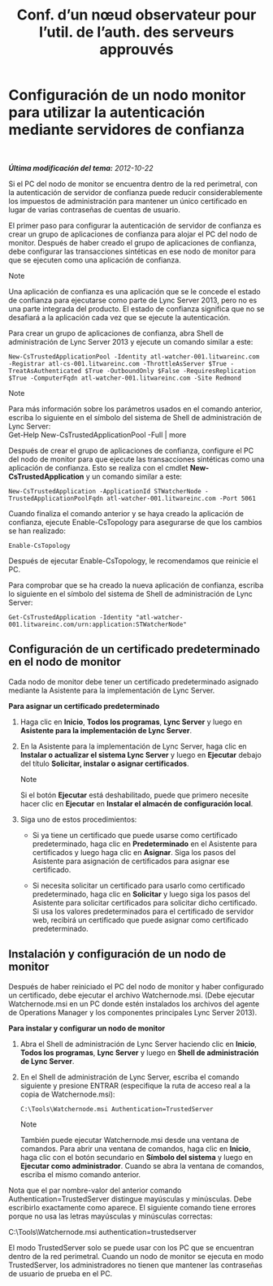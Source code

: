 ﻿---
title: "Conf. d’un nœud observateur pour l’util. de l’auth. des serveurs approuvés"
TOCTitle: "Conf. d’un nœud observateur pour l’util. de l’auth. des serveurs approuvés"
ms:assetid: 42d879ac-aa90-4ed6-b5e2-1e208711672a
ms:mtpsurl: https://technet.microsoft.com/es-es/library/JJ204852(v=OCS.15)
ms:contentKeyID: 48275050
ms.date: 01/07/2017
mtps_version: v=OCS.15
ms.translationtype: HT
---

# Configuración de un nodo monitor para utilizar la autenticación mediante servidores de confianza

 

_**Última modificación del tema:** 2012-10-22_

Si el PC del nodo de monitor se encuentra dentro de la red perimetral, con la autenticación de servidor de confianza puede reducir considerablemente los impuestos de administración para mantener un único certificado en lugar de varias contraseñas de cuentas de usuario.

El primer paso para configurar la autenticación de servidor de confianza es crear un grupo de aplicaciones de confianza para alojar el PC del nodo de monitor. Después de haber creado el grupo de aplicaciones de confianza, debe configurar las transacciones sintéticas en ese nodo de monitor para que se ejecuten como una aplicación de confianza.


> [!NOTE]
> Una aplicación de confianza es una aplicación que se le concede el estado de confianza para ejecutarse como parte de Lync Server 2013, pero no es una parte integrada del producto. El estado de confianza significa que no se desafiará a la aplicación cada vez que se ejecute la autenticación.



Para crear un grupo de aplicaciones de confianza, abra Shell de administración de Lync Server 2013 y ejecute un comando similar a este:

    New-CsTrustedApplicationPool -Identity atl-watcher-001.litwareinc.com -Registrar atl-cs-001.litwareinc.com -ThrottleAsServer $True -TreatAsAuthenticated $True -OutboundOnly $False -RequiresReplication $True -ComputerFqdn atl-watcher-001.litwareinc.com -Site Redmond


> [!NOTE]
> Para más información sobre los parámetros usados en el comando anterior, escriba lo siguiente en el símbolo del sistema de Shell de administración de Lync Server:<BR>Get-Help New-CsTrustedApplicationPool -Full | more



Después de crear el grupo de aplicaciones de confianza, configure el PC del nodo de monitor para que ejecute las transacciones sintéticas como una aplicación de confianza. Esto se realiza con el cmdlet **New-CsTrustedApplication** y un comando similar a este:

    New-CsTrustedApplication -ApplicationId STWatcherNode -TrustedApplicationPoolFqdn atl-watcher-001.litwareinc.com -Port 5061

Cuando finaliza el comando anterior y se haya creado la aplicación de confianza, ejecute Enable-CsTopology para asegurarse de que los cambios se han realizado:

    Enable-CsTopology

Después de ejecutar Enable-CsTopology, le recomendamos que reinicie el PC.

Para comprobar que se ha creado la nueva aplicación de confianza, escriba lo siguiente en el símbolo del sistema de Shell de administración de Lync Server:

    Get-CsTrustedApplication -Identity "atl-watcher-001.litwareinc.com/urn:application:STWatcherNode"

## Configuración de un certificado predeterminado en el nodo de monitor

Cada nodo de monitor debe tener un certificado predeterminado asignado mediante la Asistente para la implementación de Lync Server.

**Para asignar un certificado predeterminado**

1.  Haga clic en **Inicio**, **Todos los programas**, **Lync Server** y luego en **Asistente para la implementación de Lync Server**.

2.  En la Asistente para la implementación de Lync Server, haga clic en **Instalar o actualizar el sistema Lync Server** y luego en **Ejecutar** debajo del título **Solicitar, instalar o asignar certificados**.
    

    > [!NOTE]
    > Si el botón <STRONG>Ejecutar</STRONG> está deshabilitado, puede que primero necesite hacer clic en <STRONG>Ejecutar</STRONG> en <STRONG>Instalar el almacén de configuración local</STRONG>.



3.  Siga uno de estos procedimientos:
    
      - Si ya tiene un certificado que puede usarse como certificado predeterminado, haga clic en **Predeterminado** en el Asistente para certificados y luego haga clic en **Asignar**. Siga los pasos del Asistente para asignación de certificados para asignar ese certificado.
    
      - Si necesita solicitar un certificado para usarlo como certificado predeterminado, haga clic en **Solicitar** y luego siga los pasos del Asistente para solicitar certificados para solicitar dicho certificado. Si usa los valores predeterminados para el certificado de servidor web, recibirá un certificado que puede asignar como certificado predeterminado.

## Instalación y configuración de un nodo de monitor

Después de haber reiniciado el PC del nodo de monitor y haber configurado un certificado, debe ejecutar el archivo Watchernode.msi. (Debe ejecutar Watchernode.msi en un PC donde estén instalados los archivos del agente de Operations Manager y los componentes principales Lync Server 2013).

**Para instalar y configurar un nodo de monitor**

1.  Abra el Shell de administración de Lync Server haciendo clic en **Inicio**, **Todos los programas**, **Lync Server** y luego en **Shell de administración de Lync Server**.

2.  En el Shell de administración de Lync Server, escriba el comando siguiente y presione ENTRAR (especifique la ruta de acceso real a la copia de Watchernode.msi):
    
        C:\Tools\Watchernode.msi Authentication=TrustedServer
    

    > [!NOTE]
    > También puede ejecutar Watchernode.msi desde una ventana de comandos. Para abrir una ventana de comandos, haga clic en <STRONG>Inicio</STRONG>, haga clic con el botón secundario en <STRONG>Símbolo del sistema</STRONG> y luego en <STRONG>Ejecutar como administrador</STRONG>. Cuando se abra la ventana de comandos, escriba el mismo comando anterior.



Nota que el par nombre-valor del anterior comando Authentication=TrustedServer distingue mayúsculas y minúsculas. Debe escribirlo exactamente como aparece. El siguiente comando tiene errores porque no usa las letras mayúsculas y minúsculas correctas:

C:\\Tools\\Watchernode.msi authentication=trustedserver

El modo TrustedServer solo se puede usar con los PC que se encuentran dentro de la red perimetral. Cuando un nodo de monitor se ejecuta en modo TrustedServer, los administradores no tienen que mantener las contraseñas de usuario de prueba en el PC.

